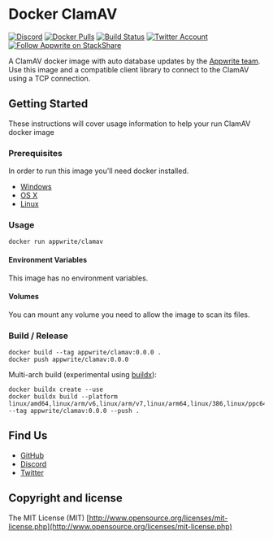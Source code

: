 # Docker ClamAV

[![Discord](https://img.shields.io/discord/564160730845151244?label=discord&style=flat-square)](https://appwrite.io/discord)
[![Docker Pulls](https://img.shields.io/docker/pulls/appwrite/clamav?color=f02e65&style=flat-square)](https://hub.docker.com/r/appwrite/clamav)
[![Build Status](https://img.shields.io/travis/com/appwrite/docker-clamav?style=flat-square)](https://travis-ci.com/appwrite/docker-clamav)
[![Twitter Account](https://img.shields.io/twitter/follow/appwrite_io?color=00acee&label=twitter&style=flat-square)](https://twitter.com/appwrite_io)
[![Follow Appwrite on StackShare](https://img.shields.io/badge/follow%20on-stackshare-blue?style=flat-square)](https://stackshare.io/appwrite)

A ClamAV docker image with auto database updates by the [Appwrite team](https://github.com/appwrite). Use this image and a compatible client library to connect to the ClamAV using a TCP connection.

## Getting Started

These instructions will cover usage information to help your run ClamAV docker image

### Prerequisites

In order to run this image you'll need docker installed.

- [Windows](https://docs.docker.com/windows/started)
- [OS X](https://docs.docker.com/mac/started/)
- [Linux](https://docs.docker.com/linux/started/)

### Usage

```shell
docker run appwrite/clamav
```

#### Environment Variables

This image has no environment variables.

#### Volumes

You can mount any volume you need to allow the image to scan its files.

### Build / Release

```
docker build --tag appwrite/clamav:0.0.0 .
docker push appwrite/clamav:0.0.0
```

Multi-arch build (experimental using [buildx](https://github.com/docker/buildx)):

```
docker buildx create --use
docker buildx build --platform linux/amd64,linux/arm/v6,linux/arm/v7,linux/arm64,linux/386,linux/ppc64le --tag appwrite/clamav:0.0.0 --push .
```

## Find Us

- [GitHub](https://github.com/appwrite)
- [Discord](https://appwrite.io/discord)
- [Twitter](https://twitter.com/appwrite_io)

## Copyright and license

The MIT License (MIT) [http://www.opensource.org/licenses/mit-license.php](http://www.opensource.org/licenses/mit-license.php)
